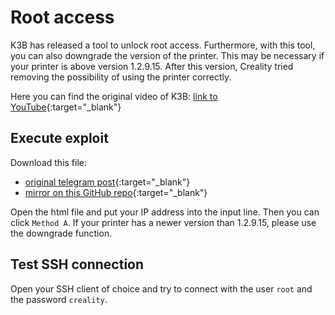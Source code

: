 # Root access

K3B has released a tool to unlock root access. Furthermore, with this tool, you can also downgrade the version of the
printer. This may be necessary if your printer is above version 1.2.9.15. After this version, Creality tried removing
the possibility of using the printer correctly.

Here you can find the original video of K3B: [link to YouTube](https://www.youtube.com/watch?v=D8qqrK7eC1E){:target="_blank"}

## Execute exploit

Download this file:

- [original telegram post](https://t.me/dsorkin_chat/6759){:target="_blank"}
- [mirror on this GitHub repo](https://github.com/meteyou/creality-k1/blob/main/k1_exploit/k3d_k1_exploit.html){:target="_blank"}

Open the html file and put your IP address into the input line. Then you can click `Method A`. If your printer has a
newer version than 1.2.9.15, please use the downgrade function.

## Test SSH connection

Open your SSH client of choice and try to connect with the user `root` and the password `creality`.
